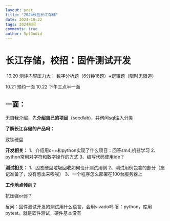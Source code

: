 ```yaml
---
layout: post
title: "2024秋招长江存储"
date: 2024-10-22
tags: 2024秋招
comments: true
author: Spl3ndid
---
```






# 长江存储，校招：固件测试开发

​		10.20 测评内容压力大：
​				数字分析题（6分钟18题）+逻辑题（限时无限道）

10.21 预约一面
		10.22 下午三点半一面

## 一面：

无自我介绍，先**介绍自己的项目**（seedlab)，并询问sql注入分类



**了解长江存储的产品吗：**

致钛硬盘



**开发相关：**
1、介绍用c++和python实现了什么项目：回答sm4;机器学习
2、python常用对字符和数字操作的方式
3、编写代码使用ide？

**测试相关：**
1、固态硬盘垃圾回收如何设计测试用例
2、测试用例包含的部分（忘记准备了，没有憋出来唉唉）
3、一个程序怎么部署在100台服务器上

**工作地点倾向？**

抗压强or弱？

反问：固件测试开发的测试用什么语言，会用vivado吗
答：python，库用pytest。就是软件测试，硬件基本没有